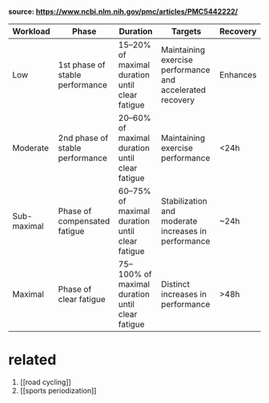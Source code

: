 **source: https://www.ncbi.nlm.nih.gov/pmc/articles/PMC5442222/**

| Workload    | Phase                           | Duration                                        | Targets                                                   | Recovery |
|------------ |---------------------------------|-------------------------------------------------|-----------------------------------------------------------|---|
|     Low     | 1st phase of stable performance |  15–20% of maximal duration until clear fatigue | Maintaining exercise performance and accelerated recovery | Enhances |
|   Moderate  | 2nd phase of stable performance |  20–60% of maximal duration until clear fatigue |              Maintaining exercise performance             |  <24h
| Sub-maximal |   Phase of compensated fatigue  |  60–75% of maximal duration until clear fatigue |    Stabilization and moderate increases in performance    | ~24h
|   Maximal   |      Phase of clear fatigue     | 75–100% of maximal duration until clear fatigue |             Distinct increases in performance             | >48h

# related
1. [[road cycling]]
2. [[sports periodization]]